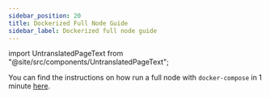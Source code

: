 ```yaml
---
sidebar_position: 20
title: Dockerized Full Node Guide
sidebar_label: Dockerized full node guide
---
```


import UntranslatedPageText from "@site/src/components/UntranslatedPageText";

<UntranslatedPageText />

You can find the instructions on how run a full node with `docker-compose` in 1 minute [here](https://github.com/alephium/alephium-stack).
